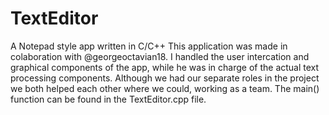 # TextEditor
A Notepad style app written in C/C++
This application was made in colaboration with @georgeoctavian18. I handled the user intercation and graphical components of the app, while he was in charge of the actual text processing components. Although we had our separate roles in the project we both helped each other where we could, working as a team.
The main() function can be found in the TextEditor.cpp file.
